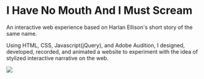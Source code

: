 # I Have No Mouth And I Must Scream
An interactive web experience based on Harlan Ellison's short story of the same name.

Using HTML, CSS, Javascript(jQuery), and Adobe Audition, I designed, developed, recorded, and animated a website to experiment with the idea of stylized interactive narrative on the web.

<img src="https://dl.dropboxusercontent.com/u/27789438/ihnmaims_1.PNG"/>

